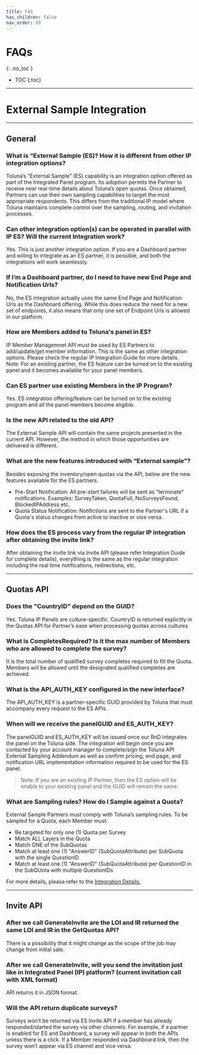 ```yaml
---
title: FAQ
has_children: false
nav_order: 99
---
```


# FAQs
{: .no_toc }

* TOC
{:toc}

---

# External Sample Integration

---

## General

### What is “External Sample (ES)? How it is different from other IP integration options?

Toluna’s “External Sample” (ES) capability is an integration option offered as part of the Integrated Panel program.  Its  adoption permits the Partner to receive near real-time details about Toluna’s open quotas.  Once obtained, Partners can    use their own sampling capabilities to target the most appropriate respondents. This differs from the traditional IP      model where Toluna maintains complete control over the sampling, routing, and invitation processes.

### Can other integration option(s) can be operated in parallel with IP ES? Will the current Integration work?

Yes. This is just another integration option. If you are a Dashboard partner and willing to integrate as an ES partner, it is possible, and both the integrations will work seamlessly.

### If I’m a Dashboard partner, do I need to have new End Page and Notification Urls?

No, the ES integration actually uses the same End Page and Notification Urls as the Dashboard offering. While this does reduce the need for a new set of endpoints, it also means that only one set of Endpoint Urls is allowed in our platform.

### How are Members added to Toluna's panel in ES?

IP Member Managemnet API must be used by ES Partners to add/update/get member information. This is the same as other integration options. Please check the regular IP Integration Guide for more details. Note: For an existing partner, the ES feature can be turned on to the existing panel and it becomes available for your panel members.

### Can ES partner use existing Members in the IP Program?

Yes. ES integration offering/feature can be turned on to the existing program and all the panel members become eligible.

###  Is the new API related to the old API?

The External Sample API will contain the same projects presented in the current API. However, the method in which those opportunities are delivered is different.

### What are the new features introduced with “External sample”? 

Besides exposing the inventory/open quotas via the API, below are the new features available for the ES partners.
 - Pre-Start Notification: All pre-start failures will be sent as “terminate” notifications. Examples: SurveyTaken, QuotaFull, NoSurveysFound, BlockedIPAddress etc.
 - Quota Status Notification: Notifictions are sent to the Partner's URL if a Quota's status changes from active to inactive or vice versa.

### How does the ES process vary from the regular IP integration after obtaining the invite link?

After obtaining the invite link via Invite API (please refer Integration Guide for complete details), everything is the same as the regular integration including the real time notifications, redirections, etc.

---

## Quotas API

### Does the "CountryID" depend on the GUID?

Yes. Toluna IP Panels are culture-specific. CountryID is returned explicitly in the Quotas API for Partner’s ease when processing quotas across cultures

### What is CompletesRequired? Is it the max number of Members who are allowed to complete the survey?

It is the total number of qualified survey completes required to fill the Quota. Members will be allowed until the designated qualified completes are achieved.

### What is the API_AUTH_KEY configured in the new interface?

The API_AUTH_KEY is a partner-specific GUID provided by Toluna that must accompany every request to the ES APIs.

### When will we receive the panelGUID and ES_AUTH_KEY?

The panelGUID and ES_AUTH_KEY will be issued once our RnD integrates the panel on the Toluna side. The integration will begin once you are contacted by your account manager to complete/sign the Toluna API External Sampling Addendum as well as confirm pricing, end page, and notification URL implementation information required to be used for the ES panel.

> Note: If you are an existing IP Partner, then the ES option will be enable to your existing panel and the GUID will remain the same.

### What are Sampling rules? How do I Sample against a Quota?

External Sample Partners must comply with Toluna’s sampling rules. To be sampled for a  Quota, each Member must:

 - Be targeted for only one (1) Quota per Survey
 - Match ALL Layers in the Quota
 - Match ONE of the SubQuotas
 - Match at least one (1) "AnswerID" (SubQuotaAttribute) per SubQuota with the single QuestionID
 - Match at least one (1) "AnswerID" (SubQuotaAttribute) per QuestionID in the SubQUota with multiple QuestionIDs

For more details, please refer to the [Integration Details.](/externalsample/integrationdetails "Integration Details")

---

## Invite API

### After we call GenerateInvite are the LOI and IR returned the same LOI and IR in the GetQuotas API?

There is a possibility that it might change as the scope of the job may change from initial sale.

### After we call GenerateInvite, will you send the invitation just like in Integrated Panel (IP) platform? (current invitation call with XML format)

API returns it in JSON format.

### Will the API return duplicate surveys?

Surveys won’t be returned via ES Invite API if a member has already responded/started the survey via other channels. For example, if a partner is enabled for ES and Dashboard, a survey will appear in both the APIs unless there is a click. If a Member responded via Dashboard link, then the survey won’t appear via ES channel and vice versa. 
